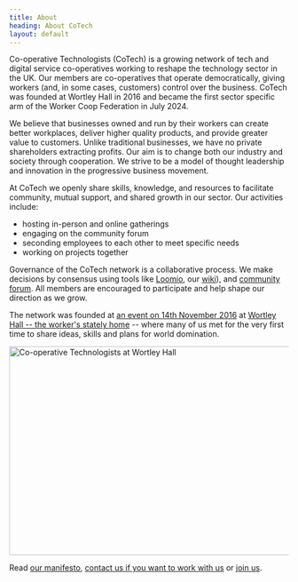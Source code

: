 ```yaml
---
title: About
heading: About CoTech
layout: default
---
```


Co-operative Technologists (CoTech) is a growing network of tech and digital service co-operatives working to reshape the technology sector in the UK. Our members are co-operatives that operate democratically, giving workers (and, in some cases, customers) control over the business. CoTech was founded at Wortley Hall in 2016 and became the first sector specific arm of the Worker Coop Federation in July 2024.

We believe that businesses owned and run by their workers can create better workplaces, deliver higher quality products, and provide greater value to customers. Unlike traditional businesses, we have no private shareholders extracting profits. Our aim is to change both our industry and society through cooperation. We strive to be a model of thought leadership and innovation in the progressive business movement.

At CoTech we openly share skills, knowledge, and resources to facilitate community, mutual support, and shared growth in our sector. Our activities include:

* hosting in-person and online gatherings
* engaging on the community forum
* seconding employees to each other to meet specific needs
* working on projects together

Governance of the CoTech network is a collaborative process. We make decisions by consensus using tools like [Loomio](https://www.loomio.com/d/IwREmaVl/co-operative-technologists-community), our [wiki](jttps://wiki.coops.tech/)), and [community forum](https://community.coops.tech/). All members are encouraged to participate and help shape our direction as we grow.

The network was founded at <a href="https://wiki.coops.tech/wiki/Main_Page#Wortley_Hall_2016">an event on 14th November 2016</a> at [Wortley Hall -- the worker's stately home][wortley-hall] -- where many of us met for the very first time to share ideas, skills and plans for world domination.

<img src="https://wiki.coops.tech/w/images/a/ae/Pose.png" alt="Co-operative Technologists at Wortley Hall" width="1024" height="376" />

Read [our manifesto][manifesto], [contact us if you want to work with us][contact] or [join us][join].

[Loomio]: https://www.loomio.org/g/oVwtKDOn/digital-co-ops
[wiki]: https://wiki.coops.tech/
[wortley-hall]: https://www.wortleyhall.org.uk/
[manifesto]: /manifesto
[contact]: /#contact
[join]: /join
